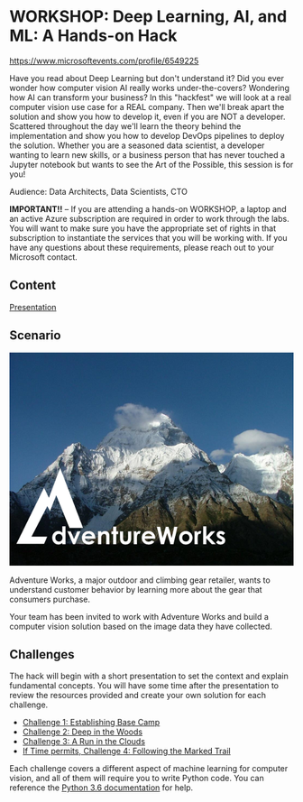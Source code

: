 # WORKSHOP: Deep Learning, AI, and ML: A Hands-on Hack

https://www.microsoftevents.com/profile/6549225

Have you read about Deep Learning but don't understand it? Did you ever wonder how computer vision AI really works under-the-covers? Wondering how AI can transform your business? In this "hackfest" we will look at a real computer vision use case for a REAL company. Then we'll break apart the solution and show you how to develop it, even if you are NOT a developer. Scattered throughout the day we'll learn the theory behind the implementation and show you how to develop DevOps pipelines to deploy the solution. Whether you are a seasoned data scientist, a developer wanting to learn new skills, or a business person that has never touched a Jupyter notebook but wants to see the Art of the Possible, this session is for you!

Audience: Data Architects, Data Scientists, CTO

**IMPORTANT!!** – If you are attending a hands-on WORKSHOP, a laptop and an active Azure subscription are required in order to work through the labs. You will want to make sure you have the appropriate set of rights in that subscription to instantiate the services that you will be working with. If you have any questions about these requirements, please reach out to your Microsoft contact.

## Content

[Presentation](OpenHack-DeepLearning.pptx)  

## Scenario

![Adventure Works](images/adventureworks_logo.png)

Adventure Works, a major outdoor and climbing gear retailer, wants to understand customer behavior by learning more about the gear that consumers purchase.  

Your team has been invited to work with Adventure Works and build a computer vision solution based on the image data they have collected.

## Challenges

The hack will begin with a short presentation to set the context and explain fundamental concepts. You will have some time after the presentation to review the resources provided and create your own solution for each challenge.

* [Challenge 1: Establishing Base Camp](Challenge01.md)
* [Challenge 2: Deep in the Woods](Challenge02.md)
* [Challenge 3: A Run in the Clouds](Challenge03.md)
* [If Time permits, Challenge 4: Following the Marked Trail](Challenge04.md)

Each challenge covers a different aspect of machine learning for computer vision, and all of them will require you to write Python code. You can reference the <a href="https://docs.python.org/3.6/" target="_blank">Python 3.6 documentation</a> for help.
